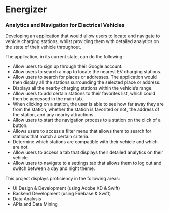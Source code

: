 # Energizer
### Analytics and Navigation for Electrical Vehicles

Developing an application that would allow users to locate and navigate to vehicle charging stations, whilst providing them with detailed analytics on the state of their vehicle throughout.

The application, in its current state, can do the following:
* Allow users to sign up through their Google account.
* Allow users to search a map to locate the nearest EV charging stations.
* Allow users to search for places or addresses. The application would then display all the stations surrounding the selected place or address.
* Displays all the nearby charging stations within the vehicle’s range.
* Allow users to add certain stations to their favorites list, which could then be accessed in the main tab.
* When clicking on a station, the user is able to see how far away they are from the station, whether the station is favorited or not, the address of the station, and any nearby attractions. 
* Allow users to start the navigation process to a station on the click of a button.
* Allows users to access a filter menu that allows them to search for stations that match a certain criteria.
* Determine which stations are compatible with their vehicle and which are not.
* Allow users to access a tab that displays their detailed analytics on their vehicle. 
* Allow users to navigate to a settings tab that allows them to log out and switch between a day and night theme.

This project displays proficiency in the following areas:
* UI Design & Development (using Adobe XD & Swift)
* Backend Development (using Firebase & Swift)
* Data Analysis
* APIs and Data Mining
